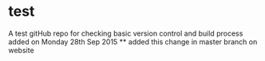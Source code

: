# test
A test gitHub repo for checking basic version control and build process
added on Monday 28th Sep 2015
** added this change in master branch on website 
